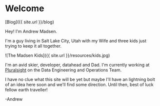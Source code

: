 # Welcome

[Blog]({{ site.url }}/blog)

Hey! I'm Andrew Madsen.

I'm a guy living in Salt Lake City, Utah with my Wife and three kids just trying to keep it all together. 

![The Madsen Kids]({{ site.url }}/resources/kids.jpg)

I'm an avid skier, developer, datahead and Dad. I'm currently working at [Pluralsight](https://www.pluralsight.com) on the Data Engineering and Operations Team.

I have no clue what this site will be yet but maybe I'll have an lightning bolt of an idea here soon and we'll find some direction. Until then, best of luck fellow earth traveller!

-Andrew

